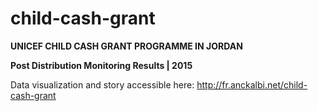 # child-cash-grant

**UNICEF CHILD CASH GRANT PROGRAMME IN JORDAN**

**Post Distribution Monitoring Results | 2015**

Data visualization and story accessible here: http://fr.anckalbi.net/child-cash-grant
